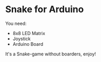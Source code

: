 # Snake for Arduino

You need:
- 8x8 LED Matrix
- Joystick
- Arduino Board

It's a Snake-game without boarders, enjoy!
